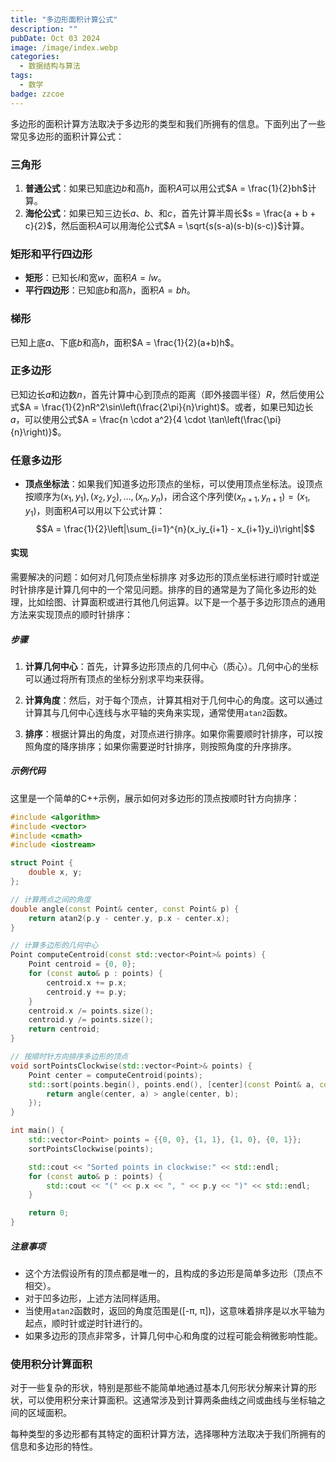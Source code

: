 ```yaml
---
title: "多边形面积计算公式"
description: ""
pubDate: Oct 03 2024
image: /image/index.webp
categories:
  - 数据结构与算法
tags:
  - 数学
badge: zzcoe
---
```



多边形的面积计算方法取决于多边形的类型和我们所拥有的信息。下面列出了一些常见多边形的面积计算公式：

### 三角形

1. **普通公式**：如果已知底边$b$和高$h$，面积$A$可以用公式$A = \frac{1}{2}bh$计算。
2. **海伦公式**：如果已知三边长$a$、$b$、和$c$，首先计算半周长$s = \frac{a + b + c}{2}$，然后面积$A$可以用海伦公式$A = \sqrt{s(s-a)(s-b)(s-c)}$计算。

### 矩形和平行四边形

- **矩形**：已知长$l$和宽$w$，面积$A = lw$。
- **平行四边形**：已知底$b$和高$h$，面积$A = bh$。

### 梯形

已知上底$a$、下底$b$和高$h$，面积$A = \frac{1}{2}(a+b)h$。

### 正多边形

已知边长$a$和边数$n$，首先计算中心到顶点的距离（即外接圆半径）$R$，然后使用公式$A = \frac{1}{2}nR^2\sin\left(\frac{2\pi}{n}\right)$。或者，如果已知边长$a$，可以使用公式$A = \frac{n \cdot a^2}{4 \cdot \tan\left(\frac{\pi}{n}\right)}$。

### 任意多边形

- **顶点坐标法**：如果我们知道多边形顶点的坐标，可以使用顶点坐标法。设顶点按顺序为$(x_1, y_1), (x_2, y_2), \ldots, (x_n, y_n)$，闭合这个序列使$(x_{n+1}, y_{n+1}) = (x_1, y_1)$，则面积$A$可以用以下公式计算：
$$A = \frac{1}{2}\left|\sum_{i=1}^{n}(x_iy_{i+1} - x_{i+1}y_i)\right|$$

#### 实现

需要解决的问题：如何对几何顶点坐标排序
对多边形的顶点坐标进行顺时针或逆时针排序是计算几何中的一个常见问题。排序的目的通常是为了简化多边形的处理，比如绘图、计算面积或进行其他几何运算。以下是一个基于多边形顶点的通用方法来实现顶点的顺时针排序：

##### 步骤

1. **计算几何中心**：首先，计算多边形顶点的几何中心（质心）。几何中心的坐标可以通过将所有顶点的坐标分别求平均来获得。

2. **计算角度**：然后，对于每个顶点，计算其相对于几何中心的角度。这可以通过计算其与几何中心连线与水平轴的夹角来实现，通常使用`atan2`函数。

3. **排序**：根据计算出的角度，对顶点进行排序。如果你需要顺时针排序，可以按照角度的降序排序；如果你需要逆时针排序，则按照角度的升序排序。

##### 示例代码

这里是一个简单的C++示例，展示如何对多边形的顶点按顺时针方向排序：

```cpp
#include <algorithm>
#include <vector>
#include <cmath>
#include <iostream>

struct Point {
    double x, y;
};

// 计算两点之间的角度
double angle(const Point& center, const Point& p) {
    return atan2(p.y - center.y, p.x - center.x);
}

// 计算多边形的几何中心
Point computeCentroid(const std::vector<Point>& points) {
    Point centroid = {0, 0};
    for (const auto& p : points) {
        centroid.x += p.x;
        centroid.y += p.y;
    }
    centroid.x /= points.size();
    centroid.y /= points.size();
    return centroid;
}

// 按顺时针方向排序多边形的顶点
void sortPointsClockwise(std::vector<Point>& points) {
    Point center = computeCentroid(points);
    std::sort(points.begin(), points.end(), [center](const Point& a, const Point& b) {
        return angle(center, a) > angle(center, b);
    });
}

int main() {
    std::vector<Point> points = {{0, 0}, {1, 1}, {1, 0}, {0, 1}};
    sortPointsClockwise(points);

    std::cout << "Sorted points in clockwise:" << std::endl;
    for (const auto& p : points) {
        std::cout << "(" << p.x << ", " << p.y << ")" << std::endl;
    }

    return 0;
}
```

##### 注意事项

- 这个方法假设所有的顶点都是唯一的，且构成的多边形是简单多边形（顶点不相交）。
- 对于凹多边形，上述方法同样适用。
- 当使用`atan2`函数时，返回的角度范围是\([-π, π]\)，这意味着排序是以水平轴为起点，顺时针或逆时针进行的。
- 如果多边形的顶点非常多，计算几何中心和角度的过程可能会稍微影响性能。

### 使用积分计算面积

对于一些复杂的形状，特别是那些不能简单地通过基本几何形状分解来计算的形状，可以使用积分来计算面积。这通常涉及到计算两条曲线之间或曲线与坐标轴之间的区域面积。

每种类型的多边形都有其特定的面积计算方法，选择哪种方法取决于我们所拥有的信息和多边形的特性。